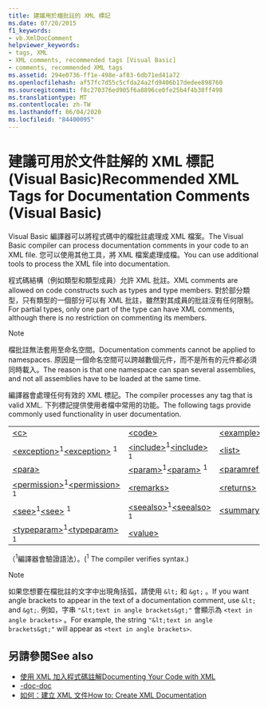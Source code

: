 ```yaml
---
title: 建議用於檔批註的 XML 標記
ms.date: 07/20/2015
f1_keywords:
- vb.XmlDocComment
helpviewer_keywords:
- tags, XML
- XML comments, recommended tags [Visual Basic]
- comments, recommended XML tags
ms.assetid: 294e0736-ff1e-498e-af83-6db71ed41a72
ms.openlocfilehash: af57fc7d55c5cfda24a2fd9406b17dedee898760
ms.sourcegitcommit: f8c270376ed905f6a8896ce0fe25b4f4b38ff498
ms.translationtype: MT
ms.contentlocale: zh-TW
ms.lasthandoff: 06/04/2020
ms.locfileid: "84400095"
---
```

# <a name="recommended-xml-tags-for-documentation-comments-visual-basic"></a><span data-ttu-id="cca1c-102">建議可用於文件註解的 XML 標記 (Visual Basic)</span><span class="sxs-lookup"><span data-stu-id="cca1c-102">Recommended XML Tags for Documentation Comments (Visual Basic)</span></span>
<span data-ttu-id="cca1c-103">Visual Basic 編譯器可以將程式碼中的檔批註處理成 XML 檔案。</span><span class="sxs-lookup"><span data-stu-id="cca1c-103">The Visual Basic compiler can process documentation comments in your code to an XML file.</span></span> <span data-ttu-id="cca1c-104">您可以使用其他工具，將 XML 檔案處理成檔。</span><span class="sxs-lookup"><span data-stu-id="cca1c-104">You can use additional tools to process the XML file into documentation.</span></span>  
  
 <span data-ttu-id="cca1c-105">程式碼結構（例如類型和類型成員）允許 XML 批註。</span><span class="sxs-lookup"><span data-stu-id="cca1c-105">XML comments are allowed on code constructs such as types and type members.</span></span> <span data-ttu-id="cca1c-106">對於部分類型，只有類型的一個部分可以有 XML 批註，雖然對其成員的批註沒有任何限制。</span><span class="sxs-lookup"><span data-stu-id="cca1c-106">For partial types, only one part of the type can have XML comments, although there is no restriction on commenting its members.</span></span>  
  
> [!NOTE]
> <span data-ttu-id="cca1c-107">檔批註無法套用至命名空間。</span><span class="sxs-lookup"><span data-stu-id="cca1c-107">Documentation comments cannot be applied to namespaces.</span></span> <span data-ttu-id="cca1c-108">原因是一個命名空間可以跨越數個元件，而不是所有的元件都必須同時載入。</span><span class="sxs-lookup"><span data-stu-id="cca1c-108">The reason is that one namespace can span several assemblies, and not all assemblies have to be loaded at the same time.</span></span>  
  
 <span data-ttu-id="cca1c-109">編譯器會處理任何有效的 XML 標記。</span><span class="sxs-lookup"><span data-stu-id="cca1c-109">The compiler processes any tag that is valid XML.</span></span> <span data-ttu-id="cca1c-110">下列標記提供使用者檔中常用的功能。</span><span class="sxs-lookup"><span data-stu-id="cca1c-110">The following tags provide commonly used functionality in user documentation.</span></span>  
  
||||  
|---|---|---|  
|[\<c>](c.md)|[\<code>](code.md)|[\<example>](example.md)|  
|<span data-ttu-id="cca1c-111">[\<exception>](exception.md)<sup>1</sup></span><span class="sxs-lookup"><span data-stu-id="cca1c-111">[\<exception>](exception.md) <sup>1</sup></span></span>|<span data-ttu-id="cca1c-112">[\<include>](include.md)<sup>1</sup></span><span class="sxs-lookup"><span data-stu-id="cca1c-112">[\<include>](include.md) <sup>1</sup></span></span>|[\<list>](list.md)|  
|[\<para>](para.md)|<span data-ttu-id="cca1c-113">[\<param>](param.md)<sup>1</sup></span><span class="sxs-lookup"><span data-stu-id="cca1c-113">[\<param>](param.md) <sup>1</sup></span></span>|[\<paramref>](paramref.md)|  
|<span data-ttu-id="cca1c-114">[\<permission>](permission.md)<sup>1</sup></span><span class="sxs-lookup"><span data-stu-id="cca1c-114">[\<permission>](permission.md) <sup>1</sup></span></span>|[\<remarks>](remarks.md)|[\<returns>](returns.md)|  
|<span data-ttu-id="cca1c-115">[\<see>](see.md)<sup>1</sup></span><span class="sxs-lookup"><span data-stu-id="cca1c-115">[\<see>](see.md) <sup>1</sup></span></span>|<span data-ttu-id="cca1c-116">[\<seealso>](seealso.md)<sup>1</sup></span><span class="sxs-lookup"><span data-stu-id="cca1c-116">[\<seealso>](seealso.md) <sup>1</sup></span></span>|[\<summary>](summary.md)|  
|<span data-ttu-id="cca1c-117">[\<typeparam>](typeparam.md)<sup>1</sup></span><span class="sxs-lookup"><span data-stu-id="cca1c-117">[\<typeparam>](typeparam.md) <sup>1</sup></span></span>|[\<value>](value.md)||  
  
 <span data-ttu-id="cca1c-118">（<sup>1</sup>編譯器會驗證語法）。</span><span class="sxs-lookup"><span data-stu-id="cca1c-118">(<sup>1</sup> The compiler verifies syntax.)</span></span>  
  
> [!NOTE]
> <span data-ttu-id="cca1c-119">如果您想要在檔批註的文字中出現角括弧，請使用 `&lt;` 和 `&gt;` 。</span><span class="sxs-lookup"><span data-stu-id="cca1c-119">If you want angle brackets to appear in the text of a documentation comment, use `&lt;` and `&gt;`.</span></span> <span data-ttu-id="cca1c-120">例如，字串 `"&lt;text in angle brackets&gt;"` 會顯示為 `<text in angle brackets>` 。</span><span class="sxs-lookup"><span data-stu-id="cca1c-120">For example, the string `"&lt;text in angle brackets&gt;"` will appear as `<text in angle brackets>`.</span></span>  
  
## <a name="see-also"></a><span data-ttu-id="cca1c-121">另請參閱</span><span class="sxs-lookup"><span data-stu-id="cca1c-121">See also</span></span>

- [<span data-ttu-id="cca1c-122">使用 XML 加入程式碼註解</span><span class="sxs-lookup"><span data-stu-id="cca1c-122">Documenting Your Code with XML</span></span>](../../programming-guide/program-structure/documenting-your-code-with-xml.md)
- [<span data-ttu-id="cca1c-123">-doc</span><span class="sxs-lookup"><span data-stu-id="cca1c-123">-doc</span></span>](../../reference/command-line-compiler/doc.md)
- [<span data-ttu-id="cca1c-124">如何：建立 XML 文件</span><span class="sxs-lookup"><span data-stu-id="cca1c-124">How to: Create XML Documentation</span></span>](../../programming-guide/program-structure/how-to-create-xml-documentation.md)

